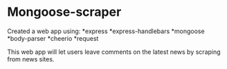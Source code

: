 # Mongoose-scraper

Created a web app using:
*express
*express-handlebars
*mongoose
*body-parser
*cheerio
*request

This web app will let users leave comments on the latest news by scraping from news sites.
